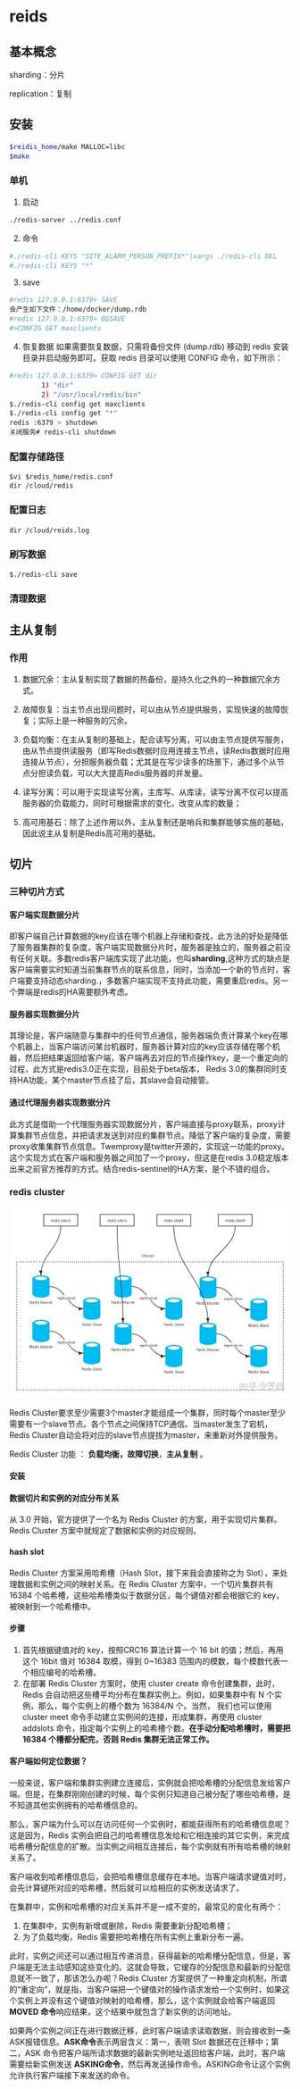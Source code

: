 # reids

## 基本概念

sharding：分片

replication：复制

## 安装

```sh
$reidis_home/make MALLOC=libc
$make
```
### 单机
1. 启动
```sh
./redis-server ../redis.conf
```
2. 命令
```sh
#./redis-cli KEYS "SITE_ALARM_PERSON_PREFIX*"|xargs ./redis-cli DEL
#./redis-cli KEYS "*"
```
3. save

```sh
#redis 127.0.0.1:6379> SAVE 
会产生如下文件：/home/docker/dump.rdb
#redis 127.0.0.1:6379> BGSAVE
#>CONFIG GET maxclients
```
4. 恢复数据
如果需要恢复数据，只需将备份文件 (dump.rdb) 移动到 redis 安装目录并启动服务即可。获取 redis 目录可以使用 CONFIG 命令，如下所示：
```sh
#redis 127.0.0.1:6379> CONFIG GET dir
		1) "dir"
		2) "/usr/local/redis/bin"
$./redis-cli config get maxclients
$./redis-cli config get "*"
redis :6379 > shutdown
关闭服务# redis-cli shutdown 
```
###  配置存储路径
	$vi $redis_home/redis.conf
	dir /cloud/redis
### 配置日志
	dir /cloud/reids.log
### 刷写数据
	$./redis-cli save
### 清理数据

## 主从复制

### 作用

1. 数据冗余：主从复制实现了数据的热备份，是持久化之外的一种数据冗余方式。

2. 故障恢复：当主节点出现问题时，可以由从节点提供服务，实现快速的故障恢复；实际上是一种服务的冗余。

3. 负载均衡：在主从复制的基础上，配合读写分离，可以由主节点提供写服务，由从节点提供读服务（即写Redis数据时应用连接主节点，读Redis数据时应用连接从节点），分担服务器负载；尤其是在写少读多的场景下，通过多个从节点分担读负载，可以大大提高Redis服务器的并发量。

4. 读写分离：可以用于实现读写分离，主库写、从库读，读写分离不仅可以提高服务器的负载能力，同时可根据需求的变化，改变从库的数量；

5. 高可用基石：除了上述作用以外，主从复制还是哨兵和集群能够实施的基础，因此说主从复制是Redis高可用的基础。



## 切片

### 三种切片方式

#### 客户端实现数据分片 

即客户端自己计算数据的key应该在哪个机器上存储和查找，此方法的好处是降低了服务器集群的复杂度，客户端实现数据分片时，服务器是独立的，服务器之前没有任何关联。多数redis客户端库实现了此功能，也叫**sharding**,这种方式的缺点是客户端需要实时知道当前集群节点的联系信息，同时，当添加一个新的节点时，客户端要支持动态sharding.，多数客户端实现不支持此功能，需要重启redis。另一个弊端是redis的HA需要额外考虑。

 

#### 服务器实现数据分片 

其理论是，客户端随意与集群中的任何节点通信，服务器端负责计算某个key在哪个机器上，当客户端访问某台机器时，服务器计算对应的key应该存储在哪个机器，然后把结果返回给客户端，客户端再去对应的节点操作key，是一个重定向的过程，此方式是redis3.0正在实现，目前处于beta版本， Redis 3.0的集群同时支持HA功能，某个master节点挂了后，其slave会自动接管。

#### 通过代理服务器实现数据分片 

此方式是借助一个代理服务器实现数据分片，客户端直接与proxy联系，proxy计算集群节点信息，并把请求发送到对应的集群节点。降低了客户端的复杂度，需要proxy收集集群节点信息。Twemproxy是twitter开源的，实现这一功能的proxy。这个实现方式在客户端和服务器之间加了一个proxy，但这是在redis 3.0稳定版本出来之前官方推荐的方式。结合redis-sentinel的HA方案，是个不错的组合。

### redis cluster

![img](IRedis.assets/v2-d7623e8b34eea72c0651dc4158954b88_1440w.jpg)

Redis Cluster要求至少需要3个master才能组成一个集群，同时每个master至少需要有一个slave节点。各个节点之间保持TCP通信。当master发生了宕机， Redis Cluster自动会将对应的slave节点提拔为master，来重新对外提供服务。

Redis Cluster 功能 ： **负载均衡，故障切换**，**主从复制** 。

#### 安装



#### 数据切片和实例的对应分布关系

从 3.0 开始，官方提供了一个名为 Redis Cluster 的方案，用于实现切片集群。Redis Cluster 方案中就规定了数据和实例的对应规则。

#### hash slot

Redis Cluster 方案采用哈希槽（Hash Slot，接下来我会直接称之为  Slot），来处理数据和实例之间的映射关系。在 Redis Cluster 方案中，一个切片集群共有 16384  个哈希槽，这些哈希槽类似于数据分区，每个键值对都会根据它的 key，被映射到一个哈希槽中。

#### 步骤

1. 首先根据键值对的 key，按照CRC16 算法计算一个 16 bit 的值；然后，再用这个 16bit 值对 16384 取模，得到 0~16383 范围内的模数，每个模数代表一个相应编号的哈希槽。
2. 在部署 Redis Cluster 方案时，使用 cluster create 命令创建集群，此时，Redis  会自动把这些槽平均分布在集群实例上。例如，如果集群中有 N 个实例，那么，每个实例上的槽个数为 16384/N 个。当然， 我们也可以使用  cluster meet 命令手动建立实例间的连接，形成集群，再使用 cluster addslots 命令，指定每个实例上的哈希槽个数。**在手动分配哈希槽时，需要把 16384 个槽都分配完，否则 Redis 集群无法正常工作。**

#### 客户端如何定位数据？

一般来说，客户端和集群实例建立连接后，实例就会把哈希槽的分配信息发给客户端。但是，在集群刚刚创建的时候，每个实例只知道自己被分配了哪些哈希槽，是不知道其他实例拥有的哈希槽信息的。

那么，客户端为什么可以在访问任何一个实例时，都能获得所有的哈希槽信息呢？这是因为，Redis 实例会把自己的哈希槽信息发给和它相连接的其它实例，来完成哈希槽分配信息的扩散。当实例之间相互连接后，每个实例就有所有哈希槽的映射关系了。

客户端收到哈希槽信息后，会把哈希槽信息缓存在本地。当客户端请求键值对时，会先计算键所对应的哈希槽，然后就可以给相应的实例发送请求了。

在集群中，实例和哈希槽的对应关系并不是一成不变的，最常见的变化有两个：

1. 在集群中，实例有新增或删除，Redis 需要重新分配哈希槽；
2. 为了负载均衡，Redis 需要把哈希槽在所有实例上重新分布一遍。

此时，实例之间还可以通过相互传递消息，获得最新的哈希槽分配信息，但是，客户端是无法主动感知这些变化的。这就会导致，它缓存的分配信息和最新的分配信息就不一致了，那该怎么办呢？Redis Cluster  方案提供了一种重定向机制，所谓的“重定向”，就是指，当客户端把一个键值对的操作请求发给一个实例时，如果这个实例上并没有这个键值对映射的哈希槽，那么，这个实例就会给客户端返回**MOVED 命令**响应结果，这个结果中就包含了新实例的访问地址。

如果两个实例之间正在进行数据迁移，此时客户端请求读取数据，则会接收到一条ASK报错信息。**ASK命令**表示两层含义：第一，表明 Slot 数据还在迁移中；第二，ASK 命令把客户端所请求数据的最新实例地址返回给客户端，此时，客户端需要给新实例发送 **ASKING命令**，然后再发送操作命令。ASKING命令让这个实例允许执行客户端接下来发送的命令。

